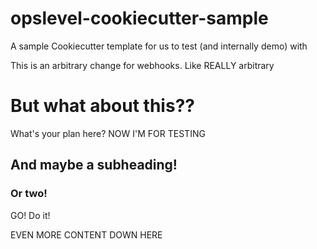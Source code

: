 # opslevel-cookiecutter-sample

A sample Cookiecutter template for us to test (and internally demo) with

This is an arbitrary change for webhooks. Like REALLY arbitrary


# But what about this??
What's your plan here? NOW I'M FOR TESTING

## And maybe a subheading!

### Or two!

GO! Do it!


EVEN MORE CONTENT DOWN HERE
